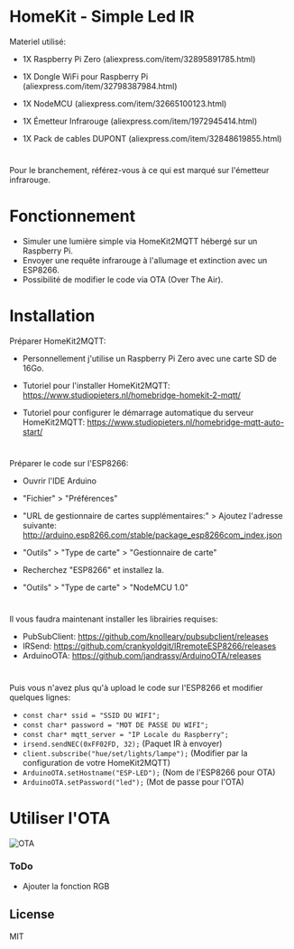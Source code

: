 # HomeKit - Simple Led IR

Materiel utilisé:
- 1X Raspberry Pi Zero (aliexpress.com/item/32895891785.html)
- 1X Dongle WiFi pour Raspberry Pi (aliexpress.com/item/32798387984.html)

- 1X NodeMCU (aliexpress.com/item/32665100123.html)
- 1X Émetteur Infrarouge (aliexpress.com/item/1972945414.html)
- 1X Pack de cables DUPONT (aliexpress.com/item/32848619855.html)
#
Pour le branchement, référez-vous à ce qui est marqué sur l'émetteur infrarouge.

# Fonctionnement

  - Simuler une lumière simple via HomeKit2MQTT hébergé sur un Raspberry Pi.
  - Envoyer une requête infrarouge à l'allumage et extinction avec un ESP8266.
  - Possibilité de modifier le code via OTA (Over The Air).


# Installation


Préparer HomeKit2MQTT:
  - Personnellement j'utilise un Raspberry Pi Zero avec une carte SD de 16Go.
  - Tutoriel pour l'installer HomeKit2MQTT:
 https://www.studiopieters.nl/homebridge-homekit-2-mqtt/

  - Tutoriel pour configurer le démarrage automatique du serveur HomeKit2MQTT:
 https://www.studiopieters.nl/homebridge-mqtt-auto-start/

#

Préparer le code sur l'ESP8266:

- Ouvrir l'IDE Arduino
- "Fichier" > "Préférences"
- "URL de gestionnaire de cartes supplémentaires:" > Ajoutez l'adresse suivante: http://arduino.esp8266.com/stable/package_esp8266com_index.json

- "Outils" > "Type de carte" > "Gestionnaire de carte"
- Recherchez "ESP8266" et installez la.
- "Outils" > "Type de carte" > "NodeMCU 1.0"

#

Il vous faudra maintenant installer les librairies requises:
- PubSubClient: https://github.com/knolleary/pubsubclient/releases
- IRSend: https://github.com/crankyoldgit/IRremoteESP8266/releases
- ArduinoOTA: https://github.com/jandrassy/ArduinoOTA/releases

#

Puis vous n'avez plus qu'à upload le code sur l'ESP8266 et modifier quelques lignes:
-	`const char* ssid = "SSID DU WIFI";`
-	`const char* password = "MOT DE PASSE DU WIFI";` 
-	`const char* mqtt_server = "IP Locale du Raspberry";`	
-	`irsend.sendNEC(0xFF02FD, 32);` (Paquet IR à envoyer)
-	`client.subscribe("hue/set/lights/lampe");` (Modifier par la configuration de votre HomeKit2MQTT)
-	`ArduinoOTA.setHostname("ESP-LED");` (Nom de l'ESP8266 pour OTA)
-	`ArduinoOTA.setPassword("led");` (Mot de passe pour l'OTA)
	

#

# Utiliser l'OTA
![OTA](https://image.prntscr.com/image/p9bYNkNvTX6ShD0IJjHk_Q.png)

### ToDo

 - Ajouter la fonction RGB

License
----

MIT
